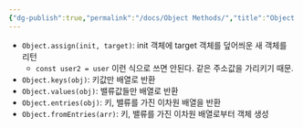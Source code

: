 ```yaml
---
{"dg-publish":true,"permalink":"/docs/Object Methods/","title":"Object Methods"}
---
```



- `Object.assign(init, target)`: init 객체에 target 객체를 덮어씌운 새 객체를 리턴
	- `const user2 = user` 이런 식으로 쓰면 안된다. 같은 주소값을 가리키기 때문.
- `Object.keys(obj)`: 키값만 배열로 반환
- `Object.values(obj)`: 밸류값들만 배열로 반환
- `Object.entries(obj)`: 키, 밸류를 가진 이차원 배열을 반환
- `Object.fromEntries(arr)`: 키, 밸류를 가진 이차원 배열로부터 객체 생성
